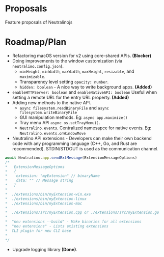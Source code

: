 # Proposals
Feature proposals of Neutralinojs

# Roadmap/Plan

- Refactoring macOS version for v2 using core-shared APIs. **(Blocker)**
- Doing improvements to the window customization (via `neutralino.config.json`).
  * `minHeight`, `minWidth`, `maxWidth`, `maxHeight`, `resizable`, and `maximizable`.
  * Transparency level setting `opacity: number`.
  * `hidden: boolean` - A nice way to write background apps. **(Added)**
- `enableHTTPServer: boolean` and `enableNativeAPI: boolean` Useful when setting a remote URL for the entry URL property. **(Added)**
- Adding new methods to the native API.
  * `async filesystem.readBinaryFile` and `async filesystem.writeBinaryFile`
  * GUI manipulation methods. Eg: `async app.maximize()`
  * Tray menu API `async os.setTrayMenu()`. 
  * `Neutralino.events`. Centralized namesapce for native events. Eg: `Neutralino.events.onWindowMove`
- Neutralino API extensions - Developers can make their own backend code with any programming language (C++, Go, and Rust are recommended). STDIN/STDOUT is used as the communication channel.
```js
await Neutralino.app.sendExtMessage(ExtensionMessageOptions)
/*
*   ExtensionMessageOptions
*   {
*    extension: "myExtension" // binaryName
*    data: "" // Message string
*   }
*
*  ./extensions/bin/myExtension-win.exe
*  ./extensions/bin/myExtension-linux
*  ./extensions/bin/myExtension-mac
*
*  ./extensions/src/myExtension.cpp or ./extensions/src/myExtension.go
*   
*  "neu extensions --build" - Make binaries for all extensions
*  "neu extensions" - Lists existing extensions
*  CLI plugin for neu CLI base
*
*/
```
- Upgrade logging library **(Done)**.
